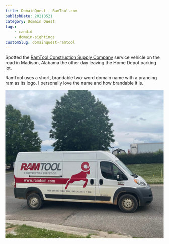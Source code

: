 ```yaml
---
title: DomainQuest - RamTool.com
publishDate: 20210521
category: Domain Quest
tags:
    - candid
    - domain-sightings
customSlug: domainquest-ramtool
---
```


Spotted the [RamTool Construction Supply Company](https://ramtool.com/) service vehicle on the road in Madison, Alabama the other day leaving the Home Depot parking lot.

RamTool uses a short, brandable two-word domain name with a prancing ram as its logo. I personally love the name and how brandable it is.

![](assets/ramtool.jpeg)
